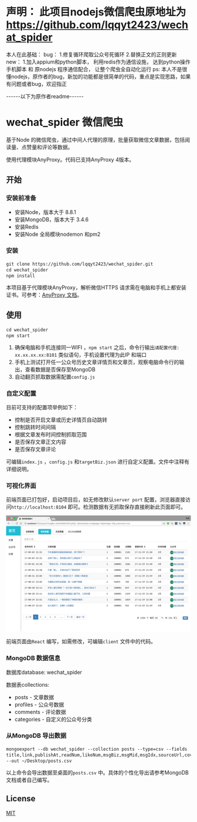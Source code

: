 # 声明： 此项目nodejs微信爬虫原地址为 https://github.com/lqqyt2423/wechat_spider
本人在此基础：
bug：
1.修复循环爬取公众号死循环 
2.替换正文的正则更新
new：
1.加入appium和python脚本， 利用redis作为通信设施， 达到python操作手机脚本 和 原nodejs 程序通信配合， 让整个爬虫全自动化运行
ps:
本人不是很懂nodejs，原作者的bug，新加的功能都是很简单的代码，重点是实现思路，如果有问题或者bug，欢迎指正

------以下为原作者readme------

# wechat_spider 微信爬虫

基于Node 的微信爬虫，通过中间人代理的原理，批量获取微信文章数据，包括阅读量、点赞量和评论等数据。

使用代理模块AnyProxy。代码已支持AnyProxy 4版本。

## 开始

### 安装前准备

- 安装Node，版本大于 8.8.1
- 安装MongoDB，版本大于 3.4.6
- 安装Redis
- 安装Node 全局模块nodemon 和pm2

### 安装

```shell
git clone https://github.com/lqqyt2423/wechat_spider.git
cd wechat_spider
npm install
```

本项目基于代理模块AnyProxy，解析微信HTTPS 请求需在电脑和手机上都安装证书。可参考：[AnyProxy 文档](http://anyproxy.io/cn/#%E8%AF%81%E4%B9%A6%E9%85%8D%E7%BD%AE)。

## 使用

```shell
cd wechat_spider
npm start
```

1. 确保电脑和手机连接同一WIFI ，`npm start` 之后，命令行输出`请配置代理: xx.xx.xx.xx:8101` 类似语句，手机设置代理为此IP 和端口
2. 手机上测试打开任一公众号历史文章详情页和文章页，观察电脑命令行的输出，查看数据是否保存至MongoDB
3. 自动翻页抓取数据需配置`config.js`

### 自定义配置

目前可支持的配置项举例如下：

- 控制是否开启文章或历史详情页自动跳转
- 控制跳转时间间隔
- 根据文章发布时间控制抓取范围
- 是否保存文章正文内容
- 是否保存文章评论

可编辑`index.js` ，`config.js` 和`targetBiz.json` 进行自定义配置。文件中注释有详细说明。

### 可视化界面

前端页面已打包好，启动项目后，如无修改默认`server port` 配置，浏览器直接访问`http://localhost:8104` 即可。检测数据有无抓取保存直接刷新此页面即可。

![可视化界面](posts_screenshot.png)

前端页面由`React` 编写，如需修改，可编辑`client` 文件中的代码。

### MongoDB 数据信息

数据库database: wechat_spider

数据表collections:

- posts - 文章数据
- profiles - 公众号数据
- comments - 评论数据
- categories - 自定义的公众号分类


### 从MongoDB 导出数据

```shell
mongoexport --db wechat_spider --collection posts --type=csv --fields title,link,publishAt,readNum,likeNum,msgBiz,msgMid,msgIdx,sourceUrl,cover,digest,isFail --out ~/Desktop/posts.csv
```

以上命令会导出数据至桌面的`posts.csv` 中。具体的个性化导出请参考MongoDB 文档或者自己编写。

## License

[MIT](LICENSE)
